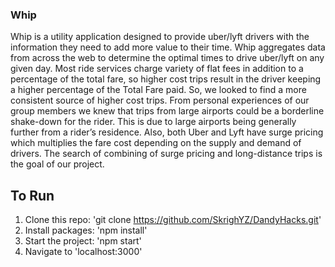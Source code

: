 ### Whip
Whip is a utility application designed to provide uber/lyft drivers with the information they need to add more value to their time. Whip aggregates data from across the web to determine the optimal times to drive uber/lyft on any given day. Most ride services charge variety of flat fees in addition to a percentage of the total fare, so higher cost trips result in the driver keeping a higher percentage of the Total Fare paid. So, we looked to find a more consistent source of higher cost trips. From personal experiences of our group members we knew that trips from large airports could be a borderline shake-down for the rider. This is due to large airports being generally further from a rider’s residence. Also, both Uber and Lyft have surge pricing which multiplies the fare cost depending on the supply and demand of drivers. The search of combining of surge pricing and long-distance trips is the goal of our project.

## To Run
1. Clone this repo: 'git clone https://github.com/SkrighYZ/DandyHacks.git'
2. Install packages: 'npm install'
3. Start the project: 'npm start'
4. Navigate to 'localhost:3000'
